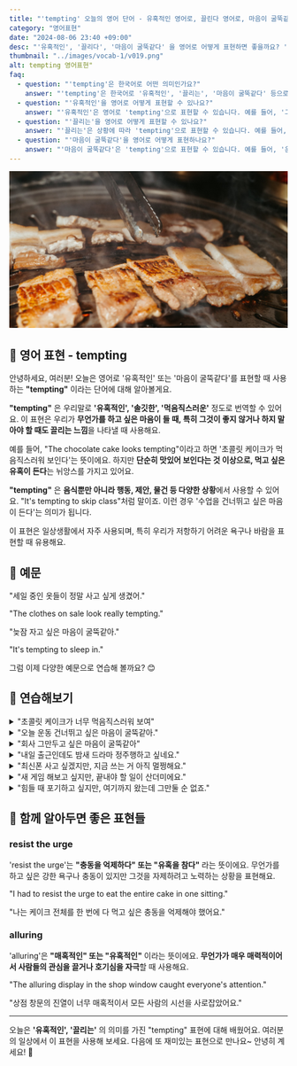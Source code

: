 ```yaml
---
title: "'tempting' 오늘의 영어 단어 - 유혹적인 영어로, 끌린다 영어로, 마음이 굴뚝같다 영어로"
category: "영어표현"
date: "2024-08-06 23:40 +09:00"
desc: "'유혹적인', '끌리다', '마음이 굴뚝같다' 을 영어로 어떻게 표현하면 좋을까요? '그 케이크가 먹음직스러워 보이지만, 난 다이어트 중이야.', '새 게임 해보고 싶지만, 일부터 끝내야 해요.' 등을 영어로 표현하는 법을 배워봅시다. 다양한 예문을 통해서 연습하고 본인의 표현으로 만들어 보세요."
thumbnail: "../images/vocab-1/v019.png"
alt: tempting 영어표현"
faq:
  - question: "'tempting'은 한국어로 어떤 의미인가요?"
    answer: "'tempting'은 한국어로 '유혹적인', '끌리는', '마음이 굴뚝같다' 등으로 번역될 수 있습니다. 무언가를 하고 싶은 마음이 들지만, 그렇게 하는 것이 꼭 좋은 선택은 아닐 때 자주 사용합니다."
  - question: "'유혹적인'을 영어로 어떻게 표현할 수 있나요?"
    answer: "'유혹적인'은 영어로 'tempting'으로 표현할 수 있습니다. 예를 들어, '그 케이크가 너무 유혹적이에요'는 'That cake looks very tempting'으로 말할 수 있습니다."
  - question: "'끌리는'을 영어로 어떻게 표현할 수 있나요?"
    answer: "'끌리는'은 상황에 따라 'tempting'으로 표현할 수 있습니다. 예를 들어, '즉흥 여행이 너무 끌려요'는 'The idea of a spontaneous trip is very tempting'으로 말할 수 있습니다."
  - question: "'마음이 굴뚝같다'을 영어로 어떻게 표현하나요?"
    answer: "'마음이 굴뚝같다'은 'tempting'으로 표현할 수 있습니다. 예를 들어, '운동을 건너뛰고 싶은 마음이 드네요'는 'It's tempting to skip the workout'으로 표현할 수 있습니다."
---
```


<img src="../images/vocab-1/v019-1.png" alt="tempting"/>

## 🌟 영어 표현 - tempting

안녕하세요, 여러분! 오늘은 영어로 '유혹적인' 또는 '마음이 굴뚝같다'를 표현할 때 사용하는 **"tempting"** 이라는 단어에 대해 알아볼게요.

**"tempting"** 은 우리말로 **'유혹적인', '솔깃한', '먹음직스러운'** 정도로 번역할 수 있어요. 이 표현은 우리가 **무언가를 하고 싶은 마음이 들 때, 특히 그것이 좋지 않거나 하지 말아야 할 때도 끌리는 느낌**을 나타낼 때 사용해요.

예를 들어, "The chocolate cake looks tempting"이라고 하면 '초콜릿 케이크가 먹음직스러워 보인다'는 뜻이에요. 하지만 **단순히 맛있어 보인다는 것 이상으로, 먹고 싶은 유혹이 든다**는 뉘앙스를 가지고 있어요.

**"tempting"** 은 **음식뿐만 아니라 행동, 제안, 물건 등 다양한 상황**에서 사용할 수 있어요. "It's tempting to skip class"처럼 말이죠. 이런 경우 '수업을 건너뛰고 싶은 마음이 든다'는 의미가 됩니다.

이 표현은 일상생활에서 자주 사용되며, 특히 우리가 저항하기 어려운 욕구나 바람을 표현할 때 유용해요.

<script async src="https://pagead2.googlesyndication.com/pagead/js/adsbygoogle.js?client=ca-pub-1465612013356152"
     crossorigin="anonymous"></script>
<!-- engple-horizontal-ad -->

<ins class="adsbygoogle"
     style="display:block"
     data-ad-client="ca-pub-1465612013356152"
     data-ad-slot="2106896038"
     data-ad-format="auto"
     data-full-width-responsive="true"></ins>

<script>
     (adsbygoogle = window.adsbygoogle || []).push({});
</script>

## 📖 예문

"세일 중인 옷들이 정말 사고 싶게 생겼어."

"The clothes on sale look really tempting."

"늦잠 자고 싶은 마음이 굴뚝같아."

"It's tempting to sleep in."

그럼 이제 다양한 예문으로 연습해 볼까요? 😊

## 💬 연습해보기

<details>
<summary>"초콜릿 케이크가 너무 먹음직스러워 보여"</summary>
<span>"That chocolate cake looks so tempting."</span>
</details>

<details>
<summary>"오늘 운동 건너뛰고 싶은 마음이 굴뚝같아."</summary>
<span>"It's tempting to skip the gym today."</span>
</details>

<details>
<summary>"회사 그만두고 싶은 마음이 굴뚝같아"</summary>
<span>"The idea of quitting my job is tempting."</span>
</details>

<details>
<summary>"내일 출근인데도 밤새 드라마 정주행하고 싶네요."</summary>
<span>"It's tempting to stay up late <a href="/blog/in-english/071.binge-watch/">binge-watching</a> this show, even though I have work tomorrow."</span>
</details>

<details>
<summary>"최신폰 사고 싶겠지만, 지금 쓰는 거 아직 멀쩡해요."</summary>
<span>"I know it's tempting to buy the latest phone, but your current one still works fine."</span>
</details>

<details>
<summary>"새 게임 해보고 싶지만, 끝내야 할 일이 산더미에요."</summary>
<span>"That new video game looks tempting, but I've got a ton of work to finish first."</span>
</details>

<details>
<summary>"힘들 때 포기하고 싶지만, 여기까지 왔는데 그만둘 순 없죠."</summary>
<span>"It's tempting to give up when things get <a href="/blog/in-english/183.tough/">tough</a>, but we've come too far to quit now."</span>
</details>

## 🤝 함께 알아두면 좋은 표현들

### resist the urge

'resist the urge'는 **"충동을 억제하다" 또는 "유혹을 참다"** 라는 뜻이에요. 무언가를 하고 싶은 강한 욕구나 충동이 있지만 그것을 자제하려고 노력하는 상황을 표현해요.

"I had to resist the urge to eat the entire cake in one sitting."

"나는 케이크 전체를 한 번에 다 먹고 싶은 충동을 억제해야 했어요."

### alluring

'alluring'은 **"매혹적인" 또는 "유혹적인"** 이라는 뜻이에요. **무언가가 매우 매력적이어서 사람들의 관심을 끌거나 호기심을 자극**할 때 사용해요.

"The alluring display in the shop window caught everyone's attention."

"상점 창문의 진열이 너무 매혹적이서 모든 사람의 시선을 사로잡았어요."

---

오늘은 **'유혹적인', '끌리는'** 의 의미를 가진 "tempting" 표현에 대해 배웠어요. 여러분의 일상에서 이 표현을 사용해 보세요. 다음에 또 재미있는 표현으로 만나요~ 안녕히 계세요! 🚀
